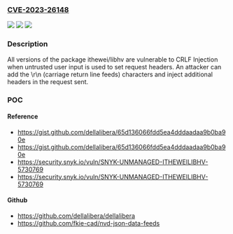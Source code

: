 ### [CVE-2023-26148](https://cve.mitre.org/cgi-bin/cvename.cgi?name=CVE-2023-26148)
![](https://img.shields.io/static/v1?label=Product&message=ithewei%2Flibhv&color=blue)
![](https://img.shields.io/static/v1?label=Version&message=0%3C%20*%20&color=brighgreen)
![](https://img.shields.io/static/v1?label=Vulnerability&message=CRLF%20Injection&color=brighgreen)

### Description

All versions of the package ithewei/libhv are vulnerable to CRLF Injection when untrusted user input is used to set request headers. An attacker can add the \r\n (carriage return line feeds) characters and inject additional headers in the request sent.

### POC

#### Reference
- https://gist.github.com/dellalibera/65d136066fdd5ea4dddaadaa9b0ba90e
- https://gist.github.com/dellalibera/65d136066fdd5ea4dddaadaa9b0ba90e
- https://security.snyk.io/vuln/SNYK-UNMANAGED-ITHEWEILIBHV-5730769
- https://security.snyk.io/vuln/SNYK-UNMANAGED-ITHEWEILIBHV-5730769

#### Github
- https://github.com/dellalibera/dellalibera
- https://github.com/fkie-cad/nvd-json-data-feeds

